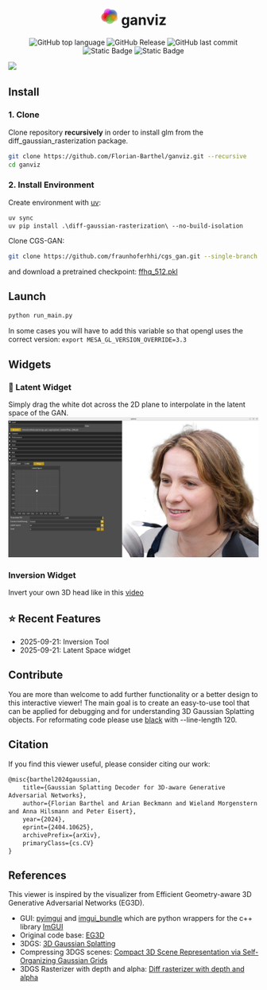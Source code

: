 <div align="center">

  <h1><img src="resources/images/icon.png" width="35"> ganviz </h1>

![GitHub top language](https://img.shields.io/github/languages/top/Florian-barthel/splatviz) ![GitHub Release](https://img.shields.io/github/v/release/Florian-Barthel/splatviz) ![GitHub last commit](https://img.shields.io/github/last-commit/Florian-Barthel/splatviz) ![Static Badge](https://img.shields.io/badge/Platform-Linux-green) ![Static Badge](https://img.shields.io/badge/Platform-Windows-green)

</div>

![](resources/images/teaser.gif)

## Install

### 1. Clone

Clone repository **recursively** in order to install glm from the diff_gaussian_rasterization package.

```bash
git clone https://github.com/Florian-Barthel/ganviz.git --recursive
cd ganviz
```


### 2. Install Environment

Create environment with [uv](https://docs.astral.sh/uv/getting-started/installation/):


```shell
uv sync
uv pip install .\diff-gaussian-rasterization\ --no-build-isolation
```

Clone CGS-GAN:
```bash
git clone https://github.com/fraunhoferhhi/cgs_gan.git --single-branch
```
and download a pretrained checkpoint:
[ffhq_512.pkl](https://huggingface.co/Fubei/cgs_gan_checkpoints/resolve/main/ffhqc_512.pkl?download=true)

## Launch

```bash
python run_main.py
```

In some cases you will have to add this variable so that opengl uses the correct version:
`export MESA_GL_VERSION_OVERRIDE=3.3`

## Widgets


### 🧭 Latent Widget
Simply drag the white dot across the 2D plane to interpolate in the latent space of the GAN.
<br>
<img src="resources/images/gan_mode.png" style="width: 600px;">

### Inversion Widget
Invert your own 3D head like in this [video](https://www.linkedin.com/posts/florian-barthel-9583b9208_we-have-just-released-a-new-feature-for-activity-7345716193535614979--nU8?utm_source=share&utm_medium=member_desktop&rcm=ACoAADS9oRQBL7WTKc4KVRY4d66D9oR51YDpUqc)

## ⭐ Recent Features

- 2025-09-21: Inversion Tool
- 2025-09-21: Latent Space widget

## Contribute

You are more than welcome to add further functionality or a better design to this interactive viewer!
The main goal is to create an easy-to-use tool that can be applied for debugging and for understanding
3D Gaussian Splatting objects.
For reformating code please use [black](https://github.com/psf/black) with --line-length 120.

## Citation

If you find this viewer useful, please consider citing our work:

```
@misc{barthel2024gaussian,
    title={Gaussian Splatting Decoder for 3D-aware Generative Adversarial Networks}, 
    author={Florian Barthel and Arian Beckmann and Wieland Morgenstern and Anna Hilsmann and Peter Eisert},
    year={2024},
    eprint={2404.10625},
    archivePrefix={arXiv},
    primaryClass={cs.CV}
}
```

## References

This viewer is inspired by the visualizer from Efficient Geometry-aware 3D Generative Adversarial
Networks (EG3D).

- GUI: <a href="https://pyimgui.readthedocs.io/en/latest/guide/first-steps.html">pyimgui</a> and
<a href="https://github.com/pthom/imgui_bundle">imgui_bundle</a> which are python wrappers for the c++ library
<a href="https://github.com/ocornut/imgui">ImGUI</a>
- Original code base: <a href="https://github.com/NVlabs/eg3d">EG3D</a>
- 3DGS: <a href="https://repo-sam.inria.fr/fungraph/3d-gaussian-splatting/"> 3D Gaussian Splatting</a>
- Compressing 3DGS scenes: <a href="https://fraunhoferhhi.github.io/Self-Organizing-Gaussians/">Compact 3D Scene
Representation via Self-Organizing Gaussian Grids</a>
- 3DGS Rasterizer with depth and alpha: <a href="https://github.com/slothfulxtx/diff-gaussian-rasterization">Diff
rasterizer with depth and alpha</a>
